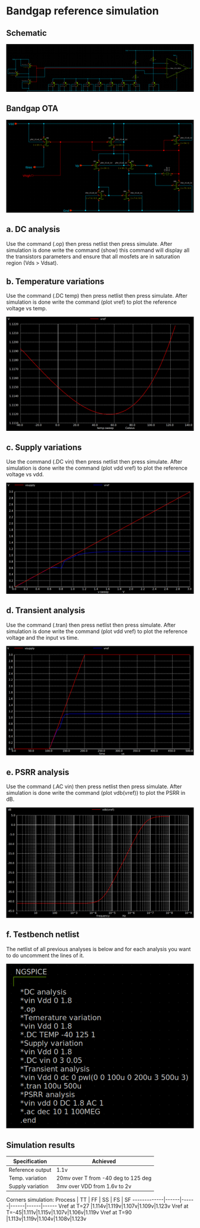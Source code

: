 # Bandgap reference simulation

## Schematic

![Image of BGR schematic](https://github.com/mabrains/Analog_blocks/blob/main/Analog_Blocks/Bandgap/Images/Bandgap1.8v/Transistor1.8v/Schematic.png)

## Bandgap OTA

![Image of BGR OTA](https://github.com/mabrains/Analog_blocks/blob/main/Analog_Blocks/Bandgap/Images/Bandgap1.8v/OTA.png)

## a. DC analysis

Use the command (.op) then press netlist then press simulate. After simulation is done write the command (show) this command will display all the transistors parameters
and ensure that all mosfets are in saturation region (Vds > Vdsat).

## b. Temperature variations

Use the command (.DC temp) then press netlist then press simulate. After simulation is done write the command (plot vref) to plot the reference voltage vs temp.

![Image of BGR Temp](https://github.com/mabrains/Analog_blocks/blob/main/Analog_Blocks/Bandgap/Images/Bandgap1.8v/Vref_TEMP_1.8v.png)

## c. Supply variations

Use the command (.DC vin) then press netlist then press simulate. After simulation is done write the command (plot vdd vref) to plot the reference voltage vs vdd.

![Image of BGR vdd](https://github.com/mabrains/Analog_blocks/blob/main/Analog_Blocks/Bandgap/Images/Bandgap1.8v/Vref_Vdd_1.8v.png)

## d. Transient analysis

Use the command (.tran) then press netlist then press simulate. After simulation is done write the command (plot vdd vref) to plot the reference voltage and the input vs time.

![Image of BGR transient](https://github.com/mabrains/Analog_blocks/blob/main/Analog_Blocks/Bandgap/Images/Bandgap1.8v/Vref_Transient_1.8v.png)

## e. PSRR analysis

Use the command (.AC vin) then press netlist then press simulate. After simulation is done write the command (plot vdb(vref)) to plot the PSRR in dB.

![Image of BGR PSRR](https://github.com/mabrains/Analog_blocks/blob/main/Analog_Blocks/Bandgap/Images/Bandgap1.8v/PSRR_1.8v.png)

## f. Testbench netlist

The netlist of all previous analyses is below and for each analysis you want to do uncomment the lines of it.

![Image of BGR netlist](https://github.com/mabrains/Analog_blocks/blob/main/Analog_Blocks/Bandgap/Images/Bandgap1.8v/BGR_netlist.png)

## Simulation results

Specification    | Achieved
-----------------| ------------------------------------
Reference output |              1.1v
Temp. variation  | 20mv over T from -40 deg to 125 deg
Supply variation | 3mv  over VDD from 1.6v to 2v 

Corners simulation:
   Process   |  TT  |  FF  |  SS  |  FS  |  SF
-------------|------|------|------|------|------
Vref at T=27 |1.114v|1.119v|1.107v|1.109v|1.123v
Vref at T=-45|1.111v|1.115v|1.107v|1.106v|1.119v
Vref at T=90 |1.113v|1.119v|1.104v|1.108v|1.123v
